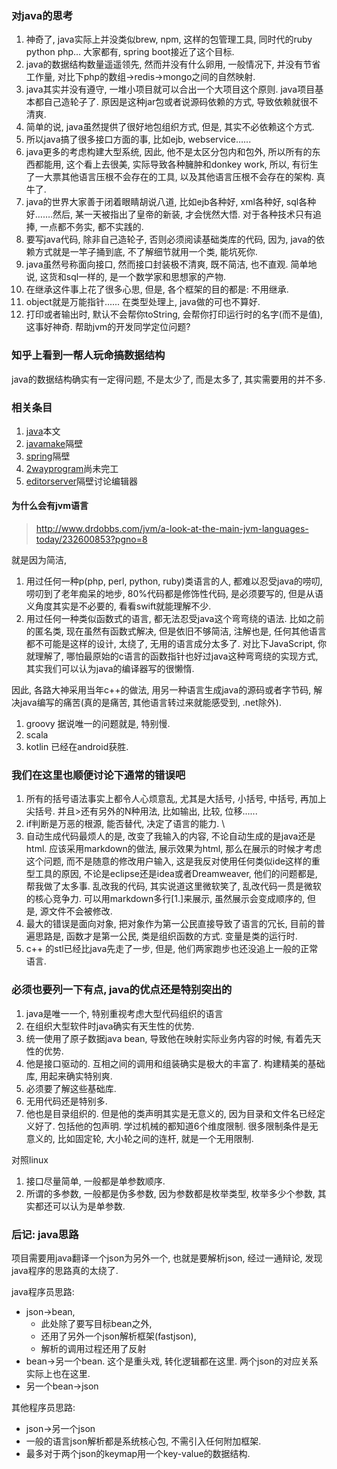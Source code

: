 ### 对java的思考

1. 神奇了, java实际上并没类似brew, npm, 这样的包管理工具, 同时代的ruby python php… 大家都有, spring boot接近了这个目标.
2. java的数据结构数量遥遥领先, 然而并没有什么卵用, 一般情况下, 并没有节省工作量, 对比下php的数组->redis->mongo之间的自然映射.
3. java其实并没有遵守, 一堆小项目就可以合出一个大项目这个原则. java项目基本都自己造轮子了. 原因是这种jar包或者说源码依赖的方式, 导致依赖就很不清爽.
4. 简单的说, java虽然提供了很好地包组织方式, 但是, 其实不必依赖这个方式.
5. 所以java搞了很多接口方面的事, 比如ejb, webservice…...
6. java更多的考虑构建大型系统, 因此, 他不是太区分包内和包外, 所以所有的东西都能用, 这个看上去很美, 实际导致各种臃肿和donkey work, 所以, 有衍生了一大票其他语言压根不会存在的工具, 以及其他语言压根不会存在的架构. 真牛了. 
7. java的世界大家善于闭着眼睛胡说八道, 比如ejb各种好, xml各种好, sql各种好…….然后, 某一天被指出了皇帝的新装, 才会恍然大悟. 对于各种技术只有追捧, 一点都不务实, 都不实践的.
8. 要写java代码, 除非自己造轮子, 否则必须阅读基础类库的代码, 因为, java的依赖方式就是一竿子捅到底, 不了解细节就用一个类, 能坑死你. 
9. java虽然号称面向接口, 然而接口封装极不清爽, 既不简洁, 也不直观. 简单地说, 这货和sql一样的, 是一个数学家和思想家的产物.  
10. 在继承这件事上花了很多心思, 但是, 各个框架的目的都是: 不用继承. 
11. object就是万能指针...... 在类型处理上, java做的可也不算好.
12. 打印或者输出时, 默认不会帮你toString, 会帮你打印运行时的名字(而不是值), 这事好神奇. 帮助jvm的开发同学定位问题?

### 知乎上看到一帮人玩命搞数据结构

java的数据结构确实有一定得问题, 不是太少了, 而是太多了, 其实需要用的并不多.

### 相关条目

1. [java](2017-10-13-java坑死你)本文
2. [javamake](2017-10-13-javamake曲折的坑路)隔壁
3. [spring](2017-10-13-spring继续坑)隔壁
4. [2wayprogram](2wayrprogram)尚未完工
5. [editorserver](2017-10-13-java用啥editor)隔壁讨论编辑器

#### 为什么会有jvm语言

> http://www.drdobbs.com/jvm/a-look-at-the-main-jvm-languages-today/232600853?pgno=8

就是因为简洁, 

1. 用过任何一种p(php, perl, python, ruby)类语言的人, 都难以忍受java的唠叨, 唠叨到了老年痴呆的地步, 80%代码都是修饰性代码, 是必须要写的, 但是从语义角度其实是不必要的, 看看swift就能理解不少.
2. 用过任何一种类似函数式的语言, 都无法忍受java这个弯弯绕的语法. 比如之前的匿名类, 现在虽然有函数式解决, 但是依旧不够简洁, 注解也是, 任何其他语言都不可能是这样的设计, 太绕了, 无用的语言成分太多了. 对比下JavaScript, 你就理解了, 哪怕最原始的c语言的函数指针也好过java这种弯弯绕的实现方式, 其实我们可以认为java的编译器写的很懒惰. 


因此, 各路大神采用当年c++的做法, 用另一种语言生成java的源码或者字节码, 解决java编写的痛苦(真的是痛苦, 其他语言转过来就能感受到, .net除外).

1. groovy 据说唯一的问题就是, 特别慢.
2. scala
3. kotlin 已经在android获胜.

### 我们在这里也顺便讨论下通常的错误吧

1. 所有的括号语法事实上都令人心烦意乱, 尤其是大括号, 小括号, 中括号, 再加上尖括号. 并且>还有另外的N种用法, 比如输出, 比较, 位移......
2. if判断是万恶的根源, 能否替代, 决定了语言的能力. \
3. 自动生成代码最烦人的是, 改变了我输入的内容, 不论自动生成的是java还是html. 应该采用markdown的做法, 展示效果为html, 那么在展示的时候才考虑这个问题, 而不是随意的修改用户输入, 这是我反对使用任何类似ide这样的重型工具的原因, 不论是eclipse还是idea或者Dreamweaver, 他们的问题都是, 帮我做了太多事. 乱改我的代码, 其实说道这里微软笑了, 乱改代码一贯是微软的核心竞争力. 可以用markdown多行[1.]来展示, 虽然展示会变成顺序的, 但是, 源文件不会被修改.
4. 最大的错误是面向对象, 把对象作为第一公民直接导致了语言的冗长, 目前的普遍思路是, 函数才是第一公民, 类是组织函数的方式. 变量是类的运行时.
5. c++ 的stl已经比java先走了一步, 但是, 他们两家跑步也还没追上一般的正常语言.



### 必须也要列一下有点, java的优点还是特别突出的

1. java是唯一一个, 特别重视考虑大型代码组织的语言
2. 在组织大型软件时java确实有天生性的优势. 
3. 统一使用了原子数据java bean, 导致他在映射实际业务内容的时候, 有着先天性的优势.
4. 他是接口驱动的.  互相之间的调用和组装确实是极大的丰富了. 构建精美的基础库, 用起来确实特别爽. 
  1. 必须要了解这些基础库.
  2. 无用代码还是特别多.
5. 他也是目录组织的. 但是他的类声明其实是无意义的, 因为目录和文件名已经定义好了. 包括他的包声明. 学过机械的都知道6个维度限制. 很多限制条件是无意义的, 比如固定轮, 大小轮之间的连杆, 就是一个无用限制.

对照linux
1. 接口尽量简单, 一般都是单参数顺序.
2. 所谓的多参数, 一般都是伪多参数, 因为参数都是枚举类型, 枚举多少个参数, 其实都还可以认为是单参数.

### 后记: java思路

 项目需要用java翻译一个json为另外一个, 也就是要解析json, 经过一通辩论, 发现java程序的思路真的太绕了.

java程序员思路: 

- json->bean, 
  - 此处除了要写目标bean之外, 
  - 还用了另外一个json解析框架(fastjson),
  -  解析的调用过程还用了反射
- bean->另一个bean. 这个是重头戏, 转化逻辑都在这里. 两个json的对应关系实际上也在这里.
- 另一个bean->json

其他程序员思路: 

- json->另一个json
- 一般的语言json解析都是系统核心包, 不需引入任何附加框架.
- 最多对于两个json的keymap用一个key-value的数据结构.